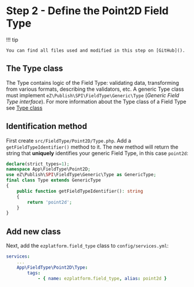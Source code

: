 # Step 2 - Define the Point2D Field Type

!!! tip

    You can find all files used and modified in this step on [GitHub]().

## The Type class

The Type contains logic of the Field Type: validating data, transforming from various formats, describing the validators, etc.
A generic Type class must implement `eZ\Publish\SPI\FieldType\Generic\Type` (*Generic Field Type interface*).
For more information about the Type class of a Field Type see [Type class](../../api/field_type_type_and_value/#type-class) 


## Identification method

First create `src/FieldType/Point2D/Type.php`.
Add a `getFieldTypeIdentifier()` method to it. The new method will return the string that **uniquely** identifies your generic Field Type, in this case `point2d`:

``` php
declare(strict_types=1);
namespace App\FieldType\Point2D;
use eZ\Publish\SPI\FieldType\Generic\Type as GenericType;
final class Type extends GenericType
{
    public function getFieldTypeIdentifier(): string
    {
        return 'point2d';
    }
}
```

## Add new class

Next, add the `ezplatform.field_type` class to `config/services.yml`:

``` yaml
services:
    ...
    App\FieldType\Point2D\Type:
        tags:
            - { name: ezplatform.field_type, alias: point2d }
```
